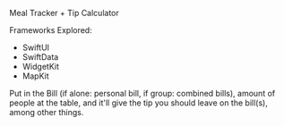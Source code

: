Meal Tracker + Tip Calculator

Frameworks Explored:
  - SwiftUI
  - SwiftData
  - WidgetKit
  - MapKit

Put in the Bill (if alone: personal bill, if group: combined bills), amount of people at the table, 
and it'll give the tip you should leave on the bill(s), among other things.
